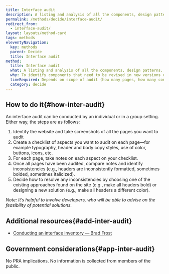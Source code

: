 ```yaml
---
title: Interface audit
description: A listing and analysis of all the components, design patterns, and interface features of an existing website (including typography, color, graphics/illustration/icons).
permalink: /methods/decide/interface-audit/
redirect_from:
  - interface-audit/
layout: layouts/method-card
tags: methods
eleventyNavigation:
  key: methods
  parent: Decide
  title: Interface audit
method:
  title: Interface audit
  what: A listing and analysis of all the components, design patterns, and interface features of an existing website (including typography, color, graphics/illustration/icons)
  why: To identify components that need to be revised in new versions of a website to create consistency and fill gaps. Interface audits can also help you establish and document a design system for a website.
  timeRequired: Depends on scope of audit (how many pages, how many contributors, etc)
  category: decide
---
```


## How to do it{#how-inter-audit}

An interface audit can be conducted by an individual or in a group setting. Either way, the steps are as follows:
1. Identify the website and take screenshots of all the pages you want to audit
1. Create a checklist of aspects you want to audit on each page—for example typography, header and body copy styles, use of color, buttons, icons, etc.
1. For each page, take notes on each aspect on your checklist.
1. Once all pages have been audited, compare notes and identify inconsistencies (e.g., headers are inconsistently formatted, sometimes bolded, sometimes italicized).
1. Decide how to resolve any inconsistencies by choosing one of the existing approaches found on the site (e.g., make all headers bold) or designing a new solution (e.g., make all headers a different color).

*Note: It’s helpful to involve developers, who will be able to advise on the feasibility of potential solutions.*

<section class="method--section method--section--additional-resources" markdown="1">

## Additional resources{#add-inter-audit}
- [Conducting an interface inventory — Brad Frost](https://bradfrost.com/blog/post/conducting-an-interface-inventory/)

</section>

<section class="method--section method--section--government-considerations" markdown="1" >

## Government considerations{#app-inter-audit}

No PRA implications. No information is collected from members of the public.
</section>
